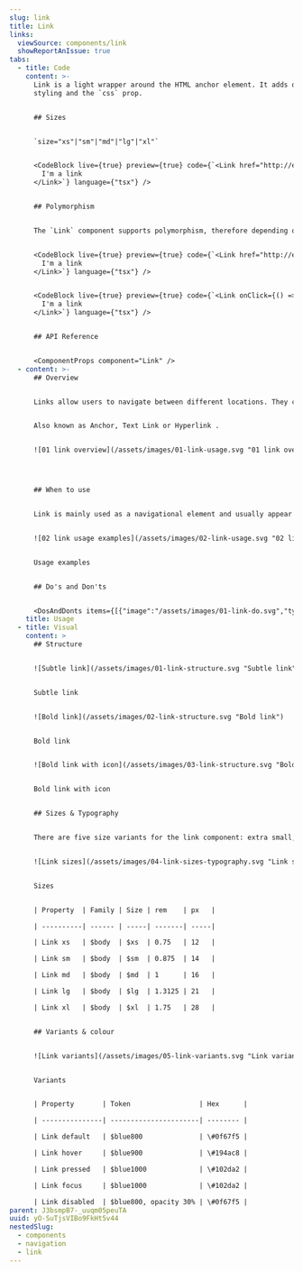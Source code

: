 ```yaml
---
slug: link
title: Link
links:
  viewSource: components/link
  showReportAnIssue: true
tabs:
  - title: Code
    content: >-
      Link is a light wrapper around the HTML anchor element. It adds default
      styling and the `css` prop.


      ## Sizes


      `size="xs"|"sm"|"md"|"lg"|"xl"`


      <CodeBlock live={true} preview={true} code={`<Link href="http://example.com/" size="sm">
        I'm a link
      </Link>`} language={"tsx"} />


      ## Polymorphism


      The `Link` component supports polymorphism, therefore depending on whether it receives an `onClick`/`href` as a prop, it will produce a `button` or `link` respectively


      <CodeBlock live={true} preview={true} code={`<Link href="http://example.com/">
        I'm a link
      </Link>`} language={"tsx"} />


      <CodeBlock live={true} preview={true} code={`<Link onClick={() => alert('clicked')}>
        I'm a link
      </Link>`} language={"tsx"} />


      ## API Reference


      <ComponentProps component="Link" />
  - content: >-
      ## Overview


      Links allow users to navigate between different locations. They can be used as standalone (optionally with an icon) or inline within text.


      Also known as Anchor, Text Link or Hyperlink .


      ![01 link overview](/assets/images/01-link-usage.svg "01 link overview")




      ## When to use


      Link is mainly used as a navigational element and usually appear within or directly following a paragraph or sentence. Use a hyperlink when linking to another document or URL.


      ![02 link usage examples](/assets/images/02-link-usage.svg "02 link usage examples")


      Usage examples


      ## Do's and Don'ts


      <DosAndDonts items={[{"image":"/assets/images/01-link-do.svg","type":"do","description":"Match Link to the text size and font-weight of the content they are accompanying for consistency and visual balance."},{"description":"Apply multiple text styles, when using links paired with text, as this can create inconsistency.","type":"dont","image":"/assets/images/02-link-dont.svg"},{"description":"Give the link a meaningful description that clearly indicates its destination.","type":"do","image":"/assets/images/03-link-do.svg"},{"description":"Use generic phrases like \"click here\" or \"go to\" on links.","type":"dont","image":"/assets/images/04-link-dont.svg"},{"image":"/assets/images/05-link-do.svg","description":"Provide an external icon (e.g.\"new-window\" icon) when the link text needs to refer to an external domain.","type":"do"},{"description":"Overuse icons, especially when they are part of text content.","type":"dont","image":"/assets/images/06-link-dont.svg"},{"type":"do","description":"Use the linked text with the default DS colour.","image":"/assets/images/07-link-do.svg"},{"description":"Change the colour of the linked text.","type":"dont","image":"/assets/images/08-link-dont.svg"},{"image":"/assets/images/09-link-dont.svg","description":"Replace link text with URL.","type":"dont"}]} />
    title: Usage
  - title: Visual
    content: >
      ## Structure


      ![Subtle link](/assets/images/01-link-structure.svg "Subtle link")


      Subtle link


      ![Bold link](/assets/images/02-link-structure.svg "Bold link")


      Bold link


      ![Bold link with icon](/assets/images/03-link-structure.svg "Bold link with icon")


      Bold link with icon


      ## Sizes & Typography


      There are five size variants for the link component: extra small, small, medium, large, and extra large. It is recommended that the link size matches the type size of the text it is inline with. Link sizes should match the page's default body copy size if they are used apart from other content.


      ![Link sizes](/assets/images/04-link-sizes-typography.svg "Link sizes")


      Sizes


      | Property  | Family | Size | rem    | px   | 

      | ----------| ------ | -----| -------| -----|

      | Link xs   | $body  | $xs  | 0.75   | 12   |

      | Link sm   | $body  | $sm  | 0.875  | 14   |

      | Link md   | $body  | $md  | 1      | 16   |

      | Link lg   | $body  | $lg  | 1.3125 | 21   |

      | Link xl   | $body  | $xl  | 1.75   | 28   |


      ## Variants & colour


      ![Link variants](/assets/images/05-link-variants.svg "Link variants")


      Variants


      | Property       | Token                 | Hex      |

      | ---------------| ----------------------| -------- |

      | Link default   | $blue800              | \#0f67f5 |

      | Link hover     | $blue900              | \#194ac8 |

      | Link pressed   | $blue1000             | \#102da2 |

      | Link focus     | $blue1000             | \#102da2 |

      | Link disabled  | $blue800, opacity 30% | \#0f67f5 |
parent: J3bsmpB7-_uuqm05peuTA
uuid: yO-SuTjsVIBo9FkHt5v44
nestedSlug:
  - components
  - navigation
  - link
---
```

